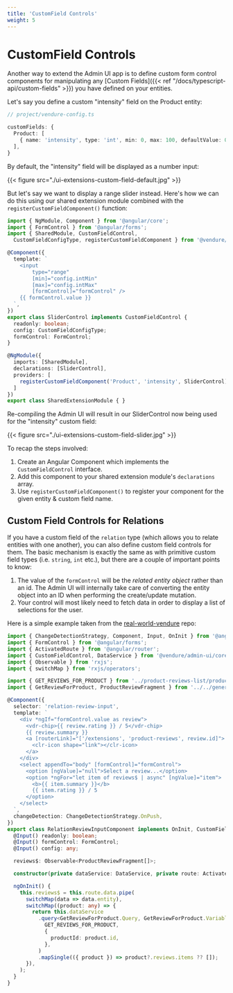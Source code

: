 ```yaml
---
title: 'CustomField Controls'
weight: 5
---
```


# CustomField Controls

Another way to extend the Admin UI app is to define custom form control components for manipulating any [Custom Fields]({{< ref "/docs/typescript-api/custom-fields" >}}) you have defined on your entities.

Let's say you define a custom "intensity" field on the Product entity:

```TypeScript
// project/vendure-config.ts

customFields: {
  Product: [
    { name: 'intensity', type: 'int', min: 0, max: 100, defaultValue: 0 },
  ],
}
```

By default, the "intensity" field will be displayed as a number input:

{{< figure src="./ui-extensions-custom-field-default.jpg" >}}

But let's say we want to display a range slider instead. Here's how we can do this using our shared extension module combined with the `registerCustomFieldComponent()` function:

```TypeScript
import { NgModule, Component } from '@angular/core';
import { FormControl } from '@angular/forms';
import { SharedModule, CustomFieldControl, 
  CustomFieldConfigType, registerCustomFieldComponent } from '@vendure/admin-ui/core';

@Component({
  template: `
    <input
        type="range"
        [min]="config.intMin"
        [max]="config.intMax"
        [formControl]="formControl" />
    {{ formControl.value }}
  `,
})
export class SliderControl implements CustomFieldControl {
  readonly: boolean;
  config: CustomFieldConfigType;
  formControl: FormControl;
}

@NgModule({
  imports: [SharedModule],
  declarations: [SliderControl],
  providers: [
    registerCustomFieldComponent('Product', 'intensity', SliderControl),
  ]
})
export class SharedExtensionModule { }
```

Re-compiling the Admin UI will result in our SliderControl now being used for the "intensity" custom field:

{{< figure src="./ui-extensions-custom-field-slider.jpg" >}}

To recap the steps involved:

1. Create an Angular Component which implements the `CustomFieldControl` interface.
2. Add this component to your shared extension module's `declarations` array.
3. Use `registerCustomFieldComponent()` to register your component for the given entity & custom field name.

## Custom Field Controls for Relations

If you have a custom field of the `relation` type (which allows you to relate entities with one another), you can also define custom field controls for them. The basic mechanism is exactly the same as with primitive custom field types (i.e. `string`, `int` etc.), but there are a couple of important points to know:

1. The value of the `formControl` will be the _related entity object_ rather than an id. The Admin UI will internally take care of converting the entity object into an ID when performing the create/update mutation.
2. Your control will most likely need to fetch data in order to display a list of selections for the user.

Here is a simple example taken from the [real-world-vendure](https://github.com/vendure-ecommerce/real-world-vendure/blob/master/src/plugins/reviews/ui/components/featured-review-selector/featured-review-selector.component.ts) repo:

```TypeScript
import { ChangeDetectionStrategy, Component, Input, OnInit } from '@angular/core';
import { FormControl } from '@angular/forms';
import { ActivatedRoute } from '@angular/router';
import { CustomFieldControl, DataService } from '@vendure/admin-ui/core';
import { Observable } from 'rxjs';
import { switchMap } from 'rxjs/operators';

import { GET_REVIEWS_FOR_PRODUCT } from '../product-reviews-list/product-reviews-list.graphql';
import { GetReviewForProduct, ProductReviewFragment } from '../../generated-types';

@Component({
  selector: 'relation-review-input',
  template: `
    <div *ngIf="formControl.value as review">
      <vdr-chip>{{ review.rating }} / 5</vdr-chip>
      {{ review.summary }}
      <a [routerLink]="['/extensions', 'product-reviews', review.id]">
        <clr-icon shape="link"></clr-icon>
      </a>
    </div>
    <select appendTo="body" [formControl]="formControl">
      <option [ngValue]="null">Select a review...</option>
      <option *ngFor="let item of reviews$ | async" [ngValue]="item">
        <b>{{ item.summary }}</b>
        {{ item.rating }} / 5
      </option>
    </select>
  `,
  changeDetection: ChangeDetectionStrategy.OnPush,
})
export class RelationReviewInputComponent implements OnInit, CustomFieldControl {
  @Input() readonly: boolean;
  @Input() formControl: FormControl;
  @Input() config: any;

  reviews$: Observable<ProductReviewFragment[]>;

  constructor(private dataService: DataService, private route: ActivatedRoute) {}

  ngOnInit() {
    this.reviews$ = this.route.data.pipe(
      switchMap(data => data.entity),
      switchMap((product: any) => {
        return this.dataService
          .query<GetReviewForProduct.Query, GetReviewForProduct.Variables>(
            GET_REVIEWS_FOR_PRODUCT,
            {
              productId: product.id,
            },
          )
          .mapSingle(({ product }) => product?.reviews.items ?? []);
      }),
    );
  }
}
```
